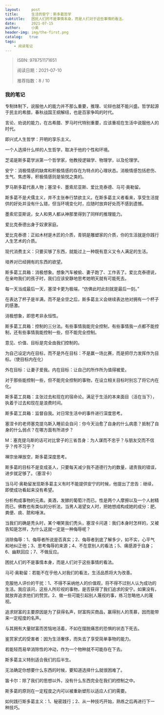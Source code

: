 ```yaml
---
layout:     post
title:      生活的安宁：斯多葛哲学
subtitle:   困扰人们的不是事情本身，而是人们对于这些事情的看法。
date:       2021-07-15
author:     小奥
header-img: img/the-first.png
catalog:   true
tags:
    - 阅读笔记
---
```


  <!--copied from markdown -->
   > ISBN: 978751171651
   > 
   > 阅读日期：2021-07-10 
   > 
   > 推荐指数：8 / 10
    
### 我的笔记
专制体制下，说服他人的能力并不那么重要，推理、论辩也就不能兴盛。哲学起源于民主的希腊，春秋战国王纲解纽，也是百家争鸣的时代。

 

言论、劝说的能力，在古希腊、罗马时代特别重要，应该重视在生活中说服他人的时代。

 

即兴式人生哲学：开明的享乐主义。

 

一个人选择什么样的人生哲学，取决于他的个性和环境。

 

芝诺是斯多葛学派第一个哲学家，他教授逻辑学、物理学，以及伦理学。

 

安宁：消极情感的缺席和积极情感的存在为特点的心理状态。消极情感包括悲伤、生气、焦虑等，积极情感则是愉悦之类的。

 

罗马斯多葛代表人物；塞涅卡、墨索尼亚斯、爱比克泰德、马可·奥勒留。

 

斯多葛不是犬儒主义，并不主张奉行禁欲主义。在斯多葛主义者看来，享受生活提供的好处并没有什么错，但当环境变化时，应随时放弃好处而不感到遗憾。

 

墨索尼亚斯说，女人和男人都从神那里得到了同样的推理能力。

 

爱比克泰德出身于奴隶家庭。

 

爱比克泰德：正如木材是木匠的介质，青铜是雕塑家的介质，你的生活就是你践行人生艺术的介质。

 

现代消费主义：只要买够了东西，就能过上一种既有意义又令人满足的生活。

 

培养对已经拥有的东西的欲望。

 

斯多葛工具箱：消极想象。想象汽车被偷、妻子跑了、工作丢了。爱比克泰德说，在亲吻我们的孩子时，我们应该安静地思考她明天就有可能死去。

 

每一天当成最后一天，塞涅卡更为极端，“仿佛此时此刻就是最后一刻。”

 

在表达了杯子是半满，而不是全空之后，斯多葛主义会继续表达他对拥有一个杯子的感激。

 

消极想象，即思考非永恒性。

 

斯多葛工具箱：控制的三分法。有些事情我能完全控制，有些事情我一点都不能控制，还有些事情我能控制一些，但不能完全控制。

 

意见、价值、目标是完全由我们控制的。

 

为自己设定内在目标，而不是外在目标：不是赢一场比赛，而是把尽力发挥作为目标。（使目标内在化）

 

外在目标：让妻子爱我。内在目标：让自己的所作所为值得被爱。

 

对于那些能控制一些，但不能完全控制的事物，在设立相关目标时别忘了将它内在化。

 

斯多葛工具箱：主张过去和现在的宿命论。满足于生活的本来面目（活在当下），执着于过去和现在是浪费时间。

 

斯多葛工具箱：监督自我。对日常生活中的事件进行深度思考。

 

塞涅卡的老师塞克提乌斯入睡前会自问：你今天治愈了自身的什么病患？抵制了自身的什么弱点？在哪方面有所进步？

 

M：塞克提乌斯的话可对比曾子的三省吾身：为人谋而不忠乎？与朋友交而不信乎？传不习乎？

 

禅宗坐禅放空，斯多葛深度思考。

 

斯多葛的目标不是变成圣人，只要每天减少我不道德行为的数量，谴责我的错误，进步就足够了。（塞涅卡）

 

当马可·奥勒留发现斯多葛主义有时不能提供安宁的时候，他提出了忠告：继续，即使成功看起来没有希望。

 

分析构成事物的元素。美酒，发酵的葡萄汁而已。性是两个人摩擦以及一个人射精而已。佛教也有类似的分析法，当男人渴望女人时，把她想成构成她的成分：肥、粪便、痰、脓和唾沫。

 

当我们的确是秃头时，某个嘲笑我们秃头，塞涅卡问道：我们本身时怎样的，又被告知是怎样，为什么这就一定是一种侮辱呢？

 

消除侮辱：1、侮辱者所说是否真实；2、侮辱者到底了解多少，如不实，心平气和地纠正他；3、思考侮辱的来源；4、不在意别人的看法；5、痛感源于自身；6、幽默回应；7、不做反应。

 

困扰人们的不是事情本身，而是人们对于这些事情的看法。

 

马可·奥勒留：若能不在乎他人对我们的看法，生活品质将大为改善。

 

克服他人评价的干扰：1、不得不采纳他人的价值观，将不得不过别人认为成功的生活。我应该问，这些人所珍视的事物，是否获得了我们追求的安宁。如果没有，就放弃追求他们的赞赏。2、做一些可能引起别人蔑视的事，练习忽略他人的蔑视。

 

追求财富的主要原因是为了获得名声，财富购买商品，赢得别人的羡慕，因而能带来一定程度的名声。

 

与其拥有大量财富而苦恼地活着，不如在摆脱痛苦的恐惧的状态下死去。

 

鉴赏家式的受害者：因为生活奢侈，而失去了享受简单事物的能力。

 

若能轻而易举消除性的冲动，作为一个物种就不可能存在下去。

 

斯多葛主义特别适合我们的后半生。

 

无法确定你想要什么东西的时候，要知道选择什么就很困难了。

 

笛卡尔：除了我们的思想以外，没有什么东西完全在我们的控制之中。

 

斯多葛的原则在一定程度之内可以被重新塑形以适应人们的需要。

 

如何践行斯多葛主义：1、秘密践行；2、从一种技巧开始，熟练之后再进行下一种技巧。


